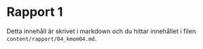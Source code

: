 ---
---
Rapport 1
=========================

Detta innehåll är skrivet i markdown och du hittar innehållet i filen `content/rapport/04_kmom04.md`.
